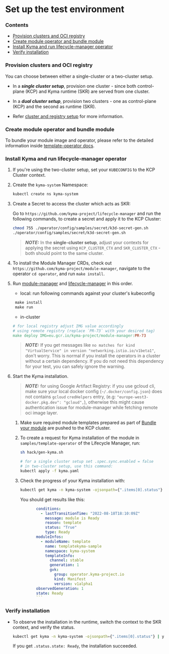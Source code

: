 # Set up the test environment

### Contents
* [Provision clusters and OCI registry](#provision-clusters-and-oci-registry)
* [Create module operator and bundle module](#create-module-operator-and-bundle-module)
* [Install Kyma and run lifecycle-manager operator](#install-kyma-and-run-lifecycle-manager-operator)
* [Verify installation](#verify-installation)

### Provision clusters and OCI registry

You can choose between either a single-cluster or a two-cluster setup.

- In a **_single cluster setup_**, provision one cluster - since both control-plane (KCP) and Kyma runtime (SKR) are served from one cluster.

- In a **_dual cluster setup_**, provision two clusters - one as control-plane (KCP) and the second as runtime (SKR).

- Refer [cluster and registry setup](provision-cluster-and-registry.md) for more information.

### Create module operator and bundle module

To bundle your module image and operator, please refer to the detailed information inside [template-operator docs](../../samples/template-operator/README.md#bundling-and-installation).

### Install Kyma and run lifecycle-manager operator

1. If you're using the two-cluster setup, set your `KUBECONFIG` to the KCP Cluster context.

2. Create the `kyma-system` Namespace:

   ```sh
   kubectl create ns kyma-system
   ```

3. Create a Secret to access the cluster which acts as SKR:

   Go to `https://github.com/kyma-project/lifecycle-manager` and run the following commands, to create a secret and apply it to the KCP Cluster:


   ```sh
   chmod 755 ./operator/config/samples/secret/k3d-secret-gen.sh
   ./operator/config/samples/secret/k3d-secret-gen.sh
   ```

   > _**NOTE:**_ In the **single-cluster setup**, adjust your contexts for applying the secret using `KCP_CLUSTER_CTX` and `SKR_CLUSTER_CTX` - both should point to the same cluster.

4. To install the Module Manager CRDs, check out `https://github.com/kyma-project/module-manager`, navigate to the operator `cd operator`, and run `make install`.

5. Run [module-manager](https://github.com/kyma-project/module-manager/tree/main/operator) and [lifecycle-manager](https://github.com/kyma-project/lifecycle-manager/tree/main/operator) in this order.
   * local: run following commands against your cluster's kubeconfig
   ```makefile
    make install
    make run
   ```
   * in-cluster
   ```makefile
   # for local registry adjust IMG value accordingly
   # using remote registry (replace `PR-73` with your desired tag)
   make deploy IMG=eu.gcr.io/kyma-project/module-manager:PR-73
   ```

   > _**NOTE:**_ If you get messages like `no matches for kind "VirtualService" in version "networking.istio.io/v1beta1"`, don't worry. This is normal if you install the operators in a cluster without a certain dependency. If you do not need this dependency for your test, you can safely ignore the warning.

6. Start the Kyma installation.

    >_**NOTE:**_ for using Google Artifact Registry: if you use gcloud cli, make sure your local docker config (`~/.docker/config.json`) does not contains `gcloud` `credHelpers` entry, (e.g: `"europe-west3-docker.pkg.dev": "gcloud",`), otherwise this might cause authentication issue for module-manager while fetching remote oci image layer.

   1. Make sure required module templates prepared as part of [Bundle your module](#create-module-operator-and-bundle-module) are pushed to the KCP cluster. 

   2. To create a request for Kyma installation of the module in `samples/template-operator` of the Lifecycle Manager, run:

      ```sh
      sh hack/gen-kyma.sh

      # for a single cluster setup set .spec.sync.enabled = false
      # in two-cluster setup, use this command:
      kubectl apply -f kyma.yaml
      ```

   3. Check the progress of your Kyma installation with:
      ```sh
      kubectl get kyma -n kyma-system -ojsonpath={".items[0].status"} | yq -P
      ```
      You should get results like this:
      ```yaml
             conditions:
               - lastTransitionTime: "2022-08-18T18:10:09Z"
                 message: module is Ready
                 reason: template
                 status: "True"
                 type: Ready
             moduleInfos:
               - moduleName: template
                 name: templatekyma-sample
                 namespace: kyma-system
                 templateInfo:
                   channel: stable
                   generation: 1
                   gvk:
                     group: operator.kyma-project.io
                     kind: Manifest
                     version: v1alpha1
             observedGeneration: 1
             state: Ready
             ```

### Verify installation

- To observe the installation in the runtime, switch the context to the SKR context, and verify the status.

  ```sh
  kubectl get kyma -n kyma-system -ojsonpath={".items[0].status"} | yq -P
  ```

  If you get `.status.state: Ready`, the installation succeeded.
